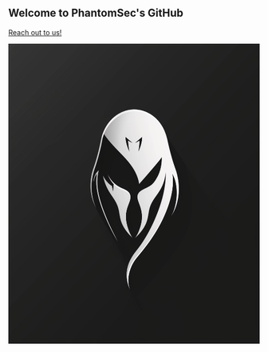 ## Welcome to PhantomSec's GitHub

[Reach out to us!](https://phantomsec.tools)

<div align="center">
  <img src="https://github.com/PhantomSecurityGroup/.github/blob/ca3168f224545e88545ea113705a45122d7d3352/profile/BigLogo.jpeg" width="600" height="600"/>
</div>
